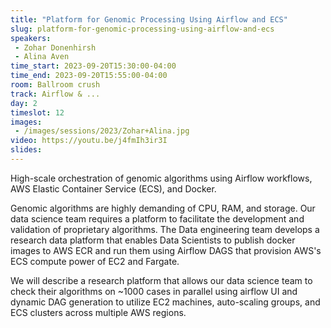 ```yaml
---
title: "Platform for Genomic Processing Using Airflow and ECS"
slug: platform-for-genomic-processing-using-airflow-and-ecs
speakers:
 - Zohar Donenhirsh
 - Alina Aven
time_start: 2023-09-20T15:30:00-04:00
time_end: 2023-09-20T15:55:00-04:00
room: Ballroom crush
track: Airflow & ...
day: 2
timeslot: 12
images:
 - /images/sessions/2023/Zohar+Alina.jpg
video: https://youtu.be/j4fmIh3ir3I
slides: 
---
```


High-scale orchestration of genomic algorithms using Airflow workflows, AWS Elastic Container Service (ECS), and Docker.

Genomic algorithms are highly demanding of CPU, RAM, and storage. Our data science team requires a platform to facilitate the development and validation of proprietary algorithms. The Data engineering team develops a research data platform that enables Data Scientists to publish docker images to AWS ECR and run them using Airflow DAGS that provision AWS's ECS compute power of EC2 and Fargate.

We will describe a research platform that allows our data science team to check their algorithms on ~1000 cases in parallel using airflow UI and dynamic DAG generation to utilize EC2 machines, auto-scaling groups, and ECS clusters across multiple AWS regions.